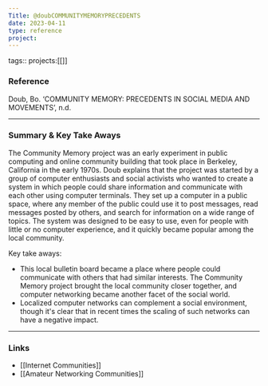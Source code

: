 ```yaml
---
Title: @doubCOMMUNITYMEMORYPRECEDENTS
date: 2023-04-11
type: reference
project:
---
```


tags::
projects:[[]]

### Reference 

Doub, Bo. ‘COMMUNITY MEMORY: PRECEDENTS IN SOCIAL MEDIA AND MOVEMENTS’, n.d.

---

### Summary & Key Take Aways

The Community Memory project was an early experiment in public computing and online community building that took place in Berkeley, California in the early 1970s. Doub explains that the project was started by a group of computer enthusiasts and social activists who wanted to create a system in which people could share information and communicate with each other using computer terminals. They set up a computer in a public space, where any member of the public could use it to post messages, read messages posted by others, and search for information on a wide range of topics. The system was designed to be easy to use, even for people with little or no computer experience, and it quickly became popular among the local community.

Key take aways:

- This local bulletin board became a place where people could communicate with others that had similar interests. The Community Memory project brought the local community closer together, and computer networking became another facet of the social world.
- Localized computer networks can complement a social environment, though it's clear that in recent times the scaling of such networks can have a negative impact.




--- 

### Links

- [[Internet Communities]]
- [[Amateur Networking Communities]]